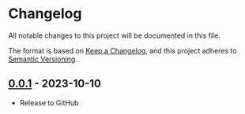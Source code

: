 # Changelog

All notable changes to this project will be documented in this file.

The format is based on [Keep a Changelog](https://keepachangelog.com/en/1.0.0/),
and this project adheres to [Semantic Versioning](https://semver.org/spec/v2.0.0.html).

## [0.0.1] - 2023-10-10

 * Release to GitHub

[0.0.1]: https://github.com/SevenOfSpades/go-composition-runner/releases/tag/v0.0.1
